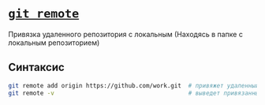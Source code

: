 # [`git remote`](./index.md)

Привязка удаленного репозитория с локальным (Находясь в папке с локальным репозиторием)

## Синтаксис

```bash
git remote add origin https://github.com/work.git  # привяжет удаленный репозиторий origin к локальному
git remote -v                                      # выведет привязанный репозиторий
```
